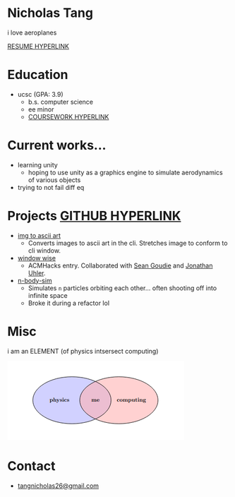 # **Nicholas Tang**

i love aeroplanes

[RESUME HYPERLINK](https://docs.google.com/document/d/1ATWdLgZeNuuMbrkygXd3X8yK5zObZiCE8n-l3l5jxFM/edit?usp=sharing)

# Education
 - ucsc (GPA: 3.9)
   - b.s. computer science
   - ee minor
   - [COURSEWORK HYPERLINK](https://docs.google.com/document/d/1e5zQoYm-ysLvuQymgnULH0l5_x1_kjQbUc3h2Cs5UnQ/edit?usp=sharing)

# Current works...
 - learning unity
   - hoping to use unity as a graphics engine to simulate aerodynamics of various objects
 - trying to not fail diff eq

# Projects [GITHUB HYPERLINK](https://github.com/nicholas-tangerine)
 - [img to ascii art](https://github.com/nicholas-tangerine/png-to-text)
   - Converts images to ascii art in the cli. Stretches image to conform to cli window.
 - [window wise](https://github.com/nicholas-tangerine/WindowWise)
   - ACMHacks entry. Collaborated with [Sean Goudie](https://github.com/Flqsh) and [Jonathan Uhler](https://github.com/JonathanUhler).
 - [n-body-sim](https://github.com/nicholas-tangerine/n-body-sim)
   - Simulates `n` particles orbiting each other... often shooting off into infinite space
   - Broke it during a refactor lol

# Misc
i am an ELEMENT (of physics intsersect computing)

![me](https://raw.githubusercontent.com/nicholas-tangerine/nicholas-tangerine.github.io/refs/heads/main/images/physics%20intersect%20computing.png)

# Contact
 - [tangnicholas26@gmail.com](mailto:tangnicholas26@gmail.com)
